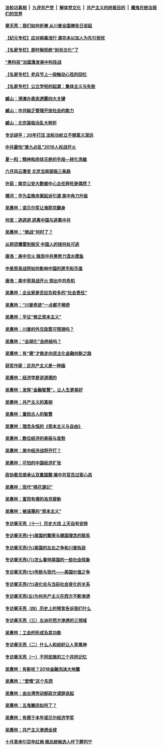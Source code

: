 ####  [法轮功真相](../../../../basic/blob/master/README.md?t=05130431) &nbsp;|&nbsp; [九评共产党](../../../../9ping.md/blob/master/README.md?t=05130431) &nbsp;|&nbsp; [解体党文化](../../../../jtdwh.md/blob/master/README.md?t=05130431)  &nbsp;|&nbsp; [共产主义的终极目的](../../../../gczydzjmd.md/blob/master/README.md?t=05130431) &nbsp;|&nbsp; [魔鬼在统治我们的世界](../../../../mgztzwmdsj.md/blob/master/README.md?t=05130431) 

#### [章天亮：我们如何祈祷 从川普全国祷告日说起](../pages/nsc423/n11944627.md?t=05130431) 

#### [【纪元专栏】应对病毒流行 渥京未以加人为先引担忧](../pages/nsc423/n11875714.md?t=05130431) 

#### [【名家专栏】是时候拒绝“封杀文化”了](../pages/nsc423/n11814093.md?t=05130431) 

#### [“黑科技”治国激发美中科技战](../pages/nsc423/n11638056.md?t=05130431) 

#### [【名家专栏】老兵节上一段触动心弦的回忆](../pages/nsc423/n11646016.md?t=05130431) 

#### [【名家专栏】公立学校的起源：集体主义与失败](../pages/nsc423/n11601833.md?t=05130431) 

#### [臧山：港澳办表态透露四大关键](../pages/nsc423/n11421628.md?t=05130431) 

#### [臧山：中共缺乏管理开放社会的能力](../pages/nsc423/n11407457.md?t=05130431) 

#### [臧山：北京面临治乱大转折](../pages/nsc423/n11406895.md?t=05130431) 

#### [专访胡平：20年打压 法轮功屹立不倒意义深远](../pages/nsc423/n11398800.md?t=05130431) 

#### [中共最怕“逢九必乱”2019人权战开火](../pages/nsc423/n11385248.md?t=05130431) 

#### [夏一阳：精神和肉体灭绝的手段—转化洗脑](../pages/nsc423/n11368250.md?t=05130431) 

#### [六月风云激变 北京当局面临三条路](../pages/nsc423/n11313668.md?t=05130431) 

#### [许茹：南京公安大数据中心主任猝死是偶然？](../pages/nsc423/n11064744.md?t=05130431) 

#### [横河：华为孟晚舟案起诉引渡 美中角力升级](../pages/nsc423/n11027230.md?t=05130431) 

#### [吴惠林：诺贝尔奖让海耶克翻身](../pages/nsc423/n10890049.md?t=05130431) 

#### [何坚：逃逃逃 逃离中国与逃离中共](../pages/nsc423/n10592891.md?t=05130431) 

#### [吴惠林：“商战”何时了？](../pages/nsc423/n10573558.md?t=05130431) 

#### [从网贷爆雷到股灾 中国人的钱何处可逃](../pages/nsc423/n10572800.md?t=05130431) 

#### [唐浩：美中交火 隐现中共黑势力混水摸鱼](../pages/nsc423/n10544040.md?t=05130431) 

#### [中美贸易战将如何影响中国的房市和币值](../pages/nsc423/n10543697.md?t=05130431) 

#### [唐浩：美中贸易战开火 烧出中共危机](../pages/nsc423/n10540126.md?t=05130431) 

#### [吴惠林：企业家是否应负较多的“社会责任”](../pages/nsc423/n10535022.md?t=05130431) 

#### [吴惠林：“川普奇迹”一点都不稀奇](../pages/nsc423/n10512808.md?t=05130431) 

#### [吴惠林：平议“修正资本主义”](../pages/nsc423/n10495724.md?t=05130431) 

#### [吴惠林：川普的外交政策可预测吗？](../pages/nsc423/n10462387.md?t=05130431) 

#### [吴惠林：“全球化”会终结吗？](../pages/nsc423/n10452838.md?t=05130431) 

#### [吴惠林：有“德”才能走向民主化金融创新之路](../pages/nsc423/n10432292.md?t=05130431) 

#### [获奖作家：这共产主义是一种癌](../pages/nsc423/n10431541.md?t=05130431) 

#### [吴惠林：经济学是讲道德的](../pages/nsc423/n10398014.md?t=05130431) 

#### [吴惠林：发挥“金融智慧”，让人生更美好](../pages/nsc423/n10375019.md?t=05130431) 

#### [吴惠林：共产主义的真相](../pages/nsc423/n10351394.md?t=05130431) 

#### [吴惠林：重拾古人的智慧](../pages/nsc423/n10337691.md?t=05130431) 

#### [吴惠林：理念永恒的《资本主义与自由》](../pages/nsc423/n10316274.md?t=05130431) 

#### [吴惠林：数位经济的美丽与哀愁](../pages/nsc423/n10292946.md?t=05130431) 

#### [吴惠林：美中经济战将开打？](../pages/nsc423/n10258825.md?t=05130431) 

#### [吴惠林：可怕的中国经济扩张](../pages/nsc423/n10219147.md?t=05130431) 

#### [政协委员提承认双重国籍 揭中共官员过客心态](../pages/nsc423/n10208809.md?t=05130431) 

#### [吴惠林：现代“桃花源记”](../pages/nsc423/n10185234.md?t=05130431) 

#### [吴惠林：富而有德的洛克斐勒](../pages/nsc423/n10142264.md?t=05130431) 

#### [吴惠林：被诬蔑的“资本主义”](../pages/nsc423/n10124816.md?t=05130431) 

#### [专访章天亮（十一）历史大戏 上天自有安排](../pages/nsc423/n10094905.md?t=05130431) 

#### [专访章天亮(十)美国的繁荣与建国理念的联系](../pages/nsc423/n10094899.md?t=05130431) 

#### [专访章天亮(九)美国的左右之争和川普执政](../pages/nsc423/n10094889.md?t=05130431) 

#### [专访章天亮(八)怎么看待美国的一些社会现象](../pages/nsc423/n10094857.md?t=05130431) 

#### [专访章天亮(七)传统与现代——美国价值之争](../pages/nsc423/n10093140.md?t=05130431) 

#### [专访章天亮(六)进化论与当前社会变化的关系](../pages/nsc423/n10092036.md?t=05130431) 

#### [专访章天亮(五)为何共产主义在西方不断渗透](../pages/nsc423/n10083620.md?t=05130431) 

#### [专访章天亮（四）历史上的预言告诉我们什么](../pages/nsc423/n10083606.md?t=05130431) 

#### [专访章天亮（三）左派在西方渗透的三领域](../pages/nsc423/n10081115.md?t=05130431) 

#### [吴惠林：工会的形成及其功能](../pages/nsc423/n10080633.md?t=05130431) 

#### [专访章天亮（二）什么人和组织让人背离神](../pages/nsc423/n10076637.md?t=05130431) 

#### [专访章天亮（一）不同民族的三个共同记忆](../pages/nsc423/n10074188.md?t=05130431) 

#### [吴惠林：有影呒？2018金融泡沫大地震](../pages/nsc423/n10040534.md?t=05130431) 

#### [吴惠林：“爱情”这个东西](../pages/nsc423/n10019423.md?t=05130431) 

#### [吴惠林：由台湾劳动部政次请辞说起](../pages/nsc423/n9979679.md?t=05130431) 

#### [吴惠林：五鬼搬运如何了？](../pages/nsc423/n9925338.md?t=05130431) 

#### [吴惠林：有感于本年诺贝尔经济学奖](../pages/nsc423/n9871883.md?t=05130431) 

#### [吴惠林：共产主义渗透全球](../pages/nsc423/n9812748.md?t=05130431) 

#### [十月革命引百年红祸 俄总统候选人吁下葬列宁](../pages/nsc423/n9810182.md?t=05130431) 

